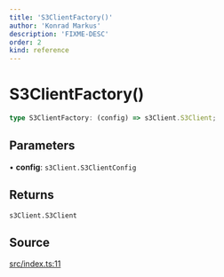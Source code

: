 ```yaml
---
title: 'S3ClientFactory()'
author: 'Konrad Markus'
description: 'FIXME-DESC'
order: 2
kind: reference
---
```


# S3ClientFactory()

```ts
type S3ClientFactory: (config) => s3Client.S3Client;
```

## Parameters

• **config**: `s3Client.S3ClientConfig`

## Returns

`s3Client.S3Client`

## Source

[src/index.ts:11](https://github.com/konkerdotdev/aws-client-effect-s3/blob/3f8e0eff075dd69bba1d17c99a6862f1e6b4d974/src/index.ts#L11)
